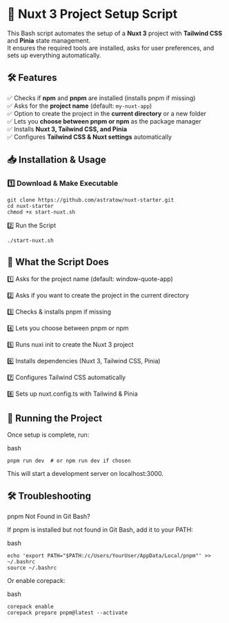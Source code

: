 # 🚀 Nuxt 3 Project Setup Script

This Bash script automates the setup of a **Nuxt 3** project with **Tailwind CSS** and **Pinia** state management.  
It ensures the required tools are installed, asks for user preferences, and sets up everything automatically.  

## 🛠️ Features
✅ Checks if **npm** and **pnpm** are installed (installs pnpm if missing)  
✅ Asks for the **project name** (default: `my-nuxt-app`)  
✅ Option to create the project in the **current directory** or a new folder  
✅ Lets you **choose between pnpm or npm** as the package manager  
✅ Installs **Nuxt 3, Tailwind CSS, and Pinia**  
✅ Configures **Tailwind CSS & Nuxt settings** automatically  

## 📥 Installation & Usage
### 1️⃣ **Download & Make Executable**
```
git clone https://github.com/astratow/nuxt-starter.git
cd nuxt-starter
chmod +x start-nuxt.sh
```
2️⃣ Run the Script
```
./start-nuxt.sh
```
## 🔧 What the Script Does

1️⃣ Asks for the project name (default: window-quote-app)

2️⃣ Asks if you want to create the project in the current directory

3️⃣ Checks & installs pnpm if missing

4️⃣ Lets you choose between pnpm or npm

5️⃣ Runs nuxi init to create the Nuxt 3 project

6️⃣ Installs dependencies (Nuxt 3, Tailwind CSS, Pinia)

7️⃣ Configures Tailwind CSS automatically

8️⃣ Sets up nuxt.config.ts with Tailwind & Pinia

## 🚀 Running the Project
Once setup is complete, run:

bash
```
pnpm run dev  # or npm run dev if chosen
```
This will start a development server on localhost:3000.

## 🛠️ Troubleshooting
pnpm Not Found in Git Bash?

If pnpm is installed but not found in Git Bash, add it to your PATH:

bash
```
echo 'export PATH="$PATH:/c/Users/YourUser/AppData/Local/pnpm"' >> ~/.bashrc
source ~/.bashrc
```
Or enable corepack:

bash
```
corepack enable
corepack prepare pnpm@latest --activate
```
